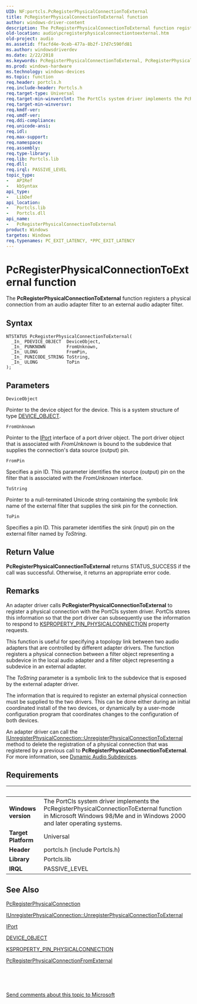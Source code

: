 ```yaml
---
UID: NF:portcls.PcRegisterPhysicalConnectionToExternal
title: PcRegisterPhysicalConnectionToExternal function
author: windows-driver-content
description: The PcRegisterPhysicalConnectionToExternal function registers a physical connection from an audio adapter filter to an external audio adapter filter.
old-location: audio\pcregisterphysicalconnectiontoexternal.htm
old-project: audio
ms.assetid: ffacfd4e-9ceb-477a-8b2f-17d7c590fd81
ms.author: windowsdriverdev
ms.date: 2/22/2018
ms.keywords: PcRegisterPhysicalConnectionToExternal, PcRegisterPhysicalConnectionToExternal function [Audio Devices], audio.pcregisterphysicalconnectiontoexternal, audpc-routines_8e03485f-aca9-4e06-981b-fa9593472499.xml, portcls/PcRegisterPhysicalConnectionToExternal
ms.prod: windows-hardware
ms.technology: windows-devices
ms.topic: function
req.header: portcls.h
req.include-header: Portcls.h
req.target-type: Universal
req.target-min-winverclnt: The PortCls system driver implements the PcRegisterPhysicalConnectionToExternal function in Microsoft Windows 98/Me and in Windows 2000 and later operating systems.
req.target-min-winversvr: 
req.kmdf-ver: 
req.umdf-ver: 
req.ddi-compliance: 
req.unicode-ansi: 
req.idl: 
req.max-support: 
req.namespace: 
req.assembly: 
req.type-library: 
req.lib: Portcls.lib
req.dll: 
req.irql: PASSIVE_LEVEL
topic_type:
-	APIRef
-	kbSyntax
api_type:
-	LibDef
api_location:
-	Portcls.lib
-	Portcls.dll
api_name:
-	PcRegisterPhysicalConnectionToExternal
product: Windows
targetos: Windows
req.typenames: PC_EXIT_LATENCY, *PPC_EXIT_LATENCY
---
```



# PcRegisterPhysicalConnectionToExternal function
The <b>PcRegisterPhysicalConnectionToExternal</b> function registers a physical connection from an audio adapter filter to an external audio adapter filter.

## Syntax

````
NTSTATUS PcRegisterPhysicalConnectionToExternal(
  _In_ PDEVICE_OBJECT  DeviceObject,
  _In_ PUNKNOWN        FromUnknown,
  _In_ ULONG           FromPin,
  _In_ PUNICODE_STRING ToString,
  _In_ ULONG           ToPin
);
````

## Parameters

`DeviceObject`

Pointer to the device object for the device. This is a system structure of type <a href="..\wdm\ns-wdm-_device_object.md">DEVICE_OBJECT</a>.

`FromUnknown`

Pointer to the <a href="..\portcls\nn-portcls-iport.md">IPort</a> interface of a port driver object. The port driver object that is associated with <i>FromUnknown</i> is bound to the subdevice that supplies the connection's data source (output) pin.

`FromPin`

Specifies a pin ID. This parameter identifies the source (output) pin on the filter that is associated with the <i>FromUnknown</i> interface.

`ToString`

Pointer to a null-terminated Unicode string containing the symbolic link name of the external filter that supplies the sink pin for the connection.

`ToPin`

Specifies a pin ID. This parameter identifies the sink (input) pin on the external filter named by <i>ToString</i>.


## Return Value

<b>PcRegisterPhysicalConnectionToExternal</b> returns STATUS_SUCCESS if the call was successful. Otherwise, it returns an appropriate error code.

## Remarks

An adapter driver calls <b>PcRegisterPhysicalConnectionToExternal</b> to register a physical connection with the PortCls system driver. PortCls stores this information so that the port driver can subsequently use the information to respond to <a href="https://msdn.microsoft.com/library/windows/hardware/ff565205">KSPROPERTY_PIN_PHYSICALCONNECTION</a> property requests.

This function is useful for specifying a topology link between two audio adapters that are controlled by different adapter drivers. The function registers a physical connection between a filter object representing a subdevice in the local audio adapter and a filter object representing a subdevice in an external adapter.

The <i>ToString</i> parameter is a symbolic link to the subdevice that is exposed by the external adapter driver.

The information that is required to register an external physical connection must be supplied to the two drivers. This can be done either during an initial coordinated install of the two devices, or dynamically by a user-mode configuration program that coordinates changes to the configuration of both devices.

An adapter driver can call the <a href="https://msdn.microsoft.com/library/windows/hardware/ff537029">IUnregisterPhysicalConnection::UnregisterPhysicalConnectionToExternal</a> method to delete the registration of a physical connection that was registered by a previous call to <b>PcRegisterPhysicalConnectionToExternal</b>. For more information, see <a href="https://msdn.microsoft.com/d8ebd6d9-37ed-4890-aae1-5ecf58f2e22a">Dynamic Audio Subdevices</a>.

## Requirements
| &nbsp; | &nbsp; |
| ---- |:---- |
| **Windows version** | The PortCls system driver implements the PcRegisterPhysicalConnectionToExternal function in Microsoft Windows 98/Me and in Windows 2000 and later operating systems.  |
| **Target Platform** | Universal |
| **Header** | portcls.h (include Portcls.h) |
| **Library** | Portcls.lib |
| **IRQL** | PASSIVE_LEVEL |

## See Also

<a href="..\portcls\nf-portcls-pcregisterphysicalconnection.md">PcRegisterPhysicalConnection</a>



<a href="https://msdn.microsoft.com/library/windows/hardware/ff537029">IUnregisterPhysicalConnection::UnregisterPhysicalConnectionToExternal</a>



<a href="..\portcls\nn-portcls-iport.md">IPort</a>



<a href="..\wdm\ns-wdm-_device_object.md">DEVICE_OBJECT</a>



<a href="https://msdn.microsoft.com/library/windows/hardware/ff565205">KSPROPERTY_PIN_PHYSICALCONNECTION</a>



<a href="..\portcls\nf-portcls-pcregisterphysicalconnectionfromexternal.md">PcRegisterPhysicalConnectionFromExternal</a>



 

 

<a href="mailto:wsddocfb@microsoft.com?subject=Documentation%20feedback [audio\audio]:%20PcRegisterPhysicalConnectionToExternal function%20 RELEASE:%20(2/22/2018)&amp;body=%0A%0APRIVACY STATEMENT%0A%0AWe use your feedback to improve the documentation. We don't use your email address for any other purpose, and we'll remove your email address from our system after the issue that you're reporting is fixed. While we're working to fix this issue, we might send you an email message to ask for more info. Later, we might also send you an email message to let you know that we've addressed your feedback.%0A%0AFor more info about Microsoft's privacy policy, see http://privacy.microsoft.com/en-us/default.aspx." title="Send comments about this topic to Microsoft">Send comments about this topic to Microsoft</a>